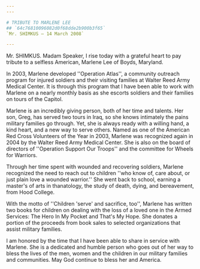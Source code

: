 ```yaml
---
---

# TRIBUTE TO MARLENE LEE
## `64c76810096082d0f68dde2b900b3f65`
`Mr. SHIMKUS — 14 March 2008`

---
```



Mr. SHIMKUS. Madam Speaker, I rise today with a grateful heart to pay 
tribute to a selfless American, Marlene Lee of Boyds, Maryland.

In 2003, Marlene developed ''Operation Atlas'', a community outreach 
program for injured soldiers and their visiting families at Walter Reed 
Army Medical Center. It is through this program that I have been able 
to work with Marlene on a nearly monthly basis as she escorts soldiers 
and their families on tours of the Capitol.

Marlene is an incredibly giving person, both of her time and talents. 
Her son, Greg, has served two tours in Iraq, so she knows intimately 
the pains military families go through. Yet, she is always ready with a 
willing hand, a kind heart, and a new way to serve others. Named as one 
of the American Red Cross Volunteers of the Year in 2003, Marlene was 
recognized again in 2004 by the Walter Reed Army Medical Center. She is 
also on the board of directors of ''Operation Support Our Troops'' and 
the committee for Wheels for Warriors.

Through her time spent with wounded and recovering soldiers, Marlene 
recognized the need to reach out to children ''who know of, care about, 
or just plain love a wounded warrior.'' She went back to school, 
earning a master's of arts in thanatology, the study of death, dying, 
and bereavement, from Hood College.

With the motto of ''Children 'serve' and sacrifice, too'', Marlene 
has written two books for children on dealing with the loss of a loved 
one in the Armed Services: The Hero In My Pocket and That's My Hope. 
She donates a portion of the proceeds from book sales to selected 
organizations that assist military families.

I am honored by the time that I have been able to share in service 
with Marlene. She is a dedicated and humble person who goes out of her 
way to bless the lives of the men, women and the children in our 
military families and communities. May God continue to bless her and 
America.
